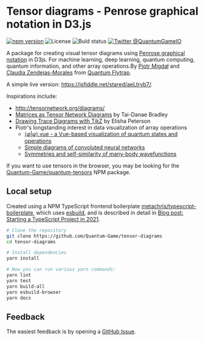 # Tensor diagrams - Penrose graphical notation in D3.js

[![npm version](https://badge.fury.io/js/tensor-diagrams.svg)](https://badge.fury.io/js/tensor-diagrams)
![License](https://img.shields.io/npm/l/tensor-diagrams)
![Buld status](https://github.com/Quantum-Game/tensor-diagrams/actions/workflows/lint-and-test.yml/badge.svg)
[![Twitter @QuantumGameIO](https://img.shields.io/twitter/follow/QuantumGameIO)](https://twitter.com/quantumgameio)

A package for creating visual tensor diagrams using [Penrose graphical notation](https://en.wikipedia.org/wiki/Penrose_graphical_notation) in D3js. For machine learning, deep learning, quantum computing, quantum information, and other array operations.By [Piotr Migdał](https://p.migdal.pl/) and [Claudia Zendejas-Morales](https://claudiazm.xyz/) from [Quantum Flytrap](https://quantumflytrap.com/).  

A simple live version: https://jsfiddle.net/stared/aeLtrvb7/.

Inspirations include:

* http://tensornetwork.org/diagrams/
* [Matrices as Tensor Network Diagrams](https://www.math3ma.com/blog/matrices-as-tensor-network-diagrams) by Tai-Danae Bradley
* [Drawing Trace Diagrams with TikZ](http://elishapeterson.wikidot.com/tikz:diagrams) by Elisha Peterson
* Piotr's longstanding interest in data visualization of array operations
  * [⟨𝜑|𝜓⟩.vue - a Vue-based visualization of quantum states and operations](https://github.com/Quantum-Game/bra-ket-vue)
  * [Simple diagrams of convoluted neural networks](https://p.migdal.pl/2018/09/15/simple-diagrams-deep-learning.html)
  * [Symmetries and self-similarity of many-body wavefunctions](https://arxiv.org/abs/1412.6796)

If you want to use tensors in the browser, you may be looking for the [Quantum-Game/quantum-tensors](https://github.com/Quantum-Game/quantum-tensors) NPM package.

## Local setup

Created using a NPM TypeScript frontend boilerplate [metachris/typescript-boilerplate](https://github.com/metachris/typescript-boilerplate/), which uses [esbuild](https://esbuild.github.io/), and is described in detail in [Blog post: Starting a TypeScript Project in 2021](https://www.metachris.com/2021/03/bootstrapping-a-typescript-node.js-project/).

```bash
# Clone the repository
git clone https://github.com/Quantum-Game/tensor-diagrams
cd tensor-diagrams

# Install dependencies
yarn install

# Now you can run various yarn commands:
yarn lint
yarn test
yarn build-all
yarn esbuild-browser
yarn docs
```


## Feedback

The easiest feedback is by opening a [GitHub Issue](https://github.com/Quantum-Game/tensor-diagrams/issues).
